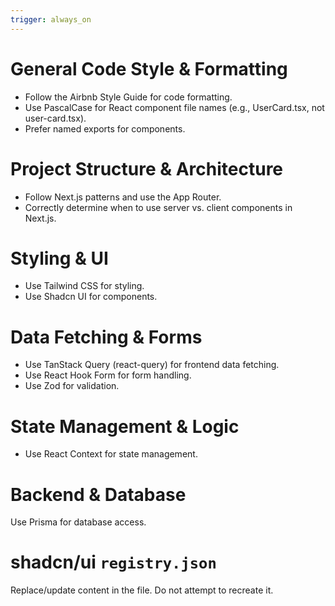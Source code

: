 ```yaml
---
trigger: always_on
---
```


# General Code Style & Formatting

- Follow the Airbnb Style Guide for code formatting.
- Use PascalCase for React component file names (e.g., UserCard.tsx, not user-card.tsx).
- Prefer named exports for components.

# Project Structure & Architecture

- Follow Next.js patterns and use the App Router.
- Correctly determine when to use server vs. client components in Next.js.

# Styling & UI

- Use Tailwind CSS for styling.
- Use Shadcn UI for components.

# Data Fetching & Forms

- Use TanStack Query (react-query) for frontend data fetching.
- Use React Hook Form for form handling.
- Use Zod for validation.

# State Management & Logic

- Use React Context for state management.

# Backend & Database

Use Prisma for database access.

# shadcn/ui `registry.json`

Replace/update content in the file. Do not attempt to recreate it.
